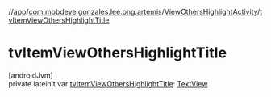 //[app](../../../index.md)/[com.mobdeve.gonzales.lee.ong.artemis](../index.md)/[ViewOthersHighlightActivity](index.md)/[tvItemViewOthersHighlightTitle](tv-item-view-others-highlight-title.md)

# tvItemViewOthersHighlightTitle

[androidJvm]\
private lateinit var [tvItemViewOthersHighlightTitle](tv-item-view-others-highlight-title.md): [TextView](https://developer.android.com/reference/kotlin/android/widget/TextView.html)
